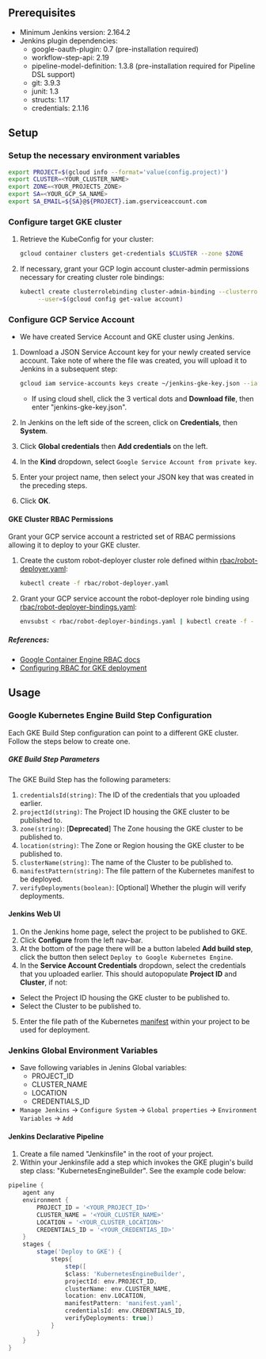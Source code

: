 ## Prerequisites
* Minimum Jenkins version: 2.164.2
* Jenkins plugin dependencies:
  * google-oauth-plugin: 0.7 (pre-installation required)
  * workflow-step-api: 2.19
  * pipeline-model-definition: 1.3.8 (pre-installation required for Pipeline DSL support)
  * git: 3.9.3
  * junit: 1.3
  * structs: 1.17
  * credentials: 2.1.16

## Setup

### Setup the necessary environment variables
```bash
export PROJECT=$(gcloud info --format='value(config.project)')
export CLUSTER=<YOUR_CLUSTER_NAME>
export ZONE=<YOUR_PROJECTS_ZONE>
export SA=<YOUR_GCP_SA_NAME>
export SA_EMAIL=${SA}@${PROJECT}.iam.gserviceaccount.com
```

### Configure target GKE cluster

1. Retrieve the KubeConfig for your cluster:
    ```bash
    gcloud container clusters get-credentials $CLUSTER --zone $ZONE
    ```

2. If necessary, grant your GCP login account cluster-admin permissions necessary for creating cluster role bindings:
   ```bash
   kubectl create clusterrolebinding cluster-admin-binding --clusterrole=cluster-admin \
        --user=$(gcloud config get-value account)
   ```

### Configure GCP Service Account
- We have created Service Account and GKE cluster using Jenkins.

1. Download a JSON Service Account key for your newly created service account. Take note of where the file was created, you will upload it to Jenkins in a subsequent step:
    ```bash
    gcloud iam service-accounts keys create ~/jenkins-gke-key.json --iam-account $SA_EMAIL
    ```
    * If using cloud shell, click the 3 vertical dots and **Download file**, then enter "jenkins-gke-key.json".

2. In Jenkins on the left side of the screen, click on **Credentials**, then **System**.
3. Click **Global credentials** then **Add credentials** on the left.
4. In the **Kind** dropdown, select `Google Service Account from private key`.
5. Enter your project name, then select your JSON key that was created in the preceding steps.
6. Click **OK**.

#### GKE Cluster RBAC Permissions
Grant your GCP service account a restricted set of RBAC permissions allowing it to deploy to your GKE cluster.

1. Create the custom robot-deployer cluster role defined within [rbac/robot-deployer.yaml](rbac/robot-deployer.yaml):
    ```bash
    kubectl create -f rbac/robot-deployer.yaml
    ```

2. Grant your GCP service account the robot-deployer role binding using [rbac/robot-deployer-bindings.yaml](rbac/robot-deployer-bindings.yaml):
    ```bash
    envsubst < rbac/robot-deployer-bindings.yaml | kubectl create -f -
    ```

##### References:
* [Google Container Engine RBAC docs](
  https://cloud.google.com/kubernetes-engine/docs/how-to/role-based-access-control)
* [Configuring RBAC for GKE deployment](
  https://codeascraft.com/2018/06/05/deploying-to-google-kubernetes-engine/)

## Usage

### Google Kubernetes Engine Build Step Configuration

Each GKE Build Step configuration can point to a different GKE cluster. Follow the steps below to create one.

##### GKE Build Step Parameters

The GKE Build Step has the following parameters:

1. `credentialsId(string)`: The ID of the credentials that you uploaded earlier.
2. `projectId(string)`: The Project ID housing the GKE cluster to be published to.
3. `zone(string)`: [**Deprecated**] The Zone housing the GKE cluster to be published to.
4. `location(string)`: The Zone or Region housing the GKE cluster to be published to.
5. `clusterName(string)`: The name of the Cluster to be published to.
6. `manifestPattern(string)`: The file pattern of the Kubernetes manifest to be deployed.
7. `verifyDeployments(boolean)`: [Optional] Whether the plugin will verify deployments.

#### Jenkins Web UI

1. On the Jenkins home page, select the project to be published to GKE.
2. Click **Configure** from the left nav-bar.
3. At the bottom of the page there will be a button labeled **Add build step**, click the button then select `Deploy to Google Kubernetes Engine`.
4. In the **Service Account Credentials** dropdown, select the credentials that you uploaded earlier. This should autopopulate **Project ID** and **Cluster**, if not:
  * Select the Project ID housing the GKE cluster to be published to.
  * Select the Cluster to be published to.
5. Enter the file path of the Kubernetes [manifest](https://kubernetes.io/docs/concepts/workloads/controllers/deployment/) within your project to be used for deployment.

### Jenkins Global Environment Variables
- Save following variables in Jenins Global variables:
  * PROJECT_ID
  * CLUSTER_NAME
  * LOCATION
  * CREDENTIALS_ID
- `Manage Jenkins` -> `Configure System` -> `Global properties` -> `Environment Variables` -> `Add`


#### Jenkins Declarative Pipeline

1. Create a file named "Jenkinsfile" in the root of your project.
2. Within your Jenkinsfile add a step which invokes the GKE plugin's build step class:
"KubernetesEngineBuilder". See the example code below:

```groovy
pipeline {
    agent any
    environment {
        PROJECT_ID = '<YOUR_PROJECT_ID>'
        CLUSTER_NAME = '<YOUR_CLUSTER_NAME>'
        LOCATION = '<YOUR_CLUSTER_LOCATION>'
        CREDENTIALS_ID = '<YOUR_CREDENTIAS_ID>'
    }
    stages {
        stage('Deploy to GKE') {
            steps{
                step([
                $class: 'KubernetesEngineBuilder',
                projectId: env.PROJECT_ID,
                clusterName: env.CLUSTER_NAME,
                location: env.LOCATION,
                manifestPattern: 'manifest.yaml',
                credentialsId: env.CREDENTIALS_ID,
                verifyDeployments: true])
            }
        }
    }
}
```